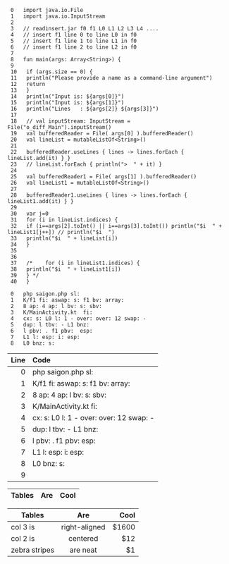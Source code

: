 ```
 0   import java.io.File 
 1   import java.io.InputStream 
 2    
 3   // readinsert.jar f0 f1 L0 L1 L2 L3 L4 .... 
 4   // insert f1 line 0 to line L0 in f0 
 5   // insert f1 line 1 to line L1 in f0 
 6   // insert f1 line 2 to line L2 in f0 
 7    
 8   fun main(args: Array<String>) { 
 9    
 10   if (args.size == 0) { 
 11   println("Please provide a name as a command-line argument") 
 12   return 
 13   } 
 14   println("Input is: ${args[0]}") 
 15   println("Input is: ${args[1]}") 
 16   println("Lines   : ${args[2]} ${args[3]}") 
 17    
 18   // val inputStream: InputStream = File("o_diff_Main").inputStream() 
 19   val bufferedReader = File( args[0] ).bufferedReader() 
 20   val lineList = mutableListOf<String>() 
 21    
 22   bufferedReader.useLines { lines -> lines.forEach { lineList.add(it) } } 
 23   // lineList.forEach { println(">  " + it) } 
 24    
 25   val bufferedReader1 = File( args[1] ).bufferedReader() 
 26   val lineList1 = mutableListOf<String>() 
 27    
 28   bufferedReader1.useLines { lines -> lines.forEach { lineList1.add(it) } } 
 29    
 30   var j=0 
 31   for (i in lineList.indices) { 
 32   if (i==args[2].toInt() || i==args[3].toInt()) println("$i  " + lineList1[j++]) // println("$i  ") 
 33   println("$i  " + lineList[i]) 
 34   } 
 35    
 36    
 37   /*	for (i in lineList1.indices) { 
 38   println("$i  " + lineList1[i]) 
 39   } */ 
 40   } 
```


```
 0   php saigon.php sl: 
 1   K/f1 fi: aswap: s: f1 bv: array: 
 2   8 ap: 4 ap: l bv: s: sbv: 
 3   K/MainActivity.kt  fi: 
 4   cx: s: L0 l: 1 - over: over: 12 swap: - 
 5   dup: l tbv: - L1 bnz: 
 6   l pbv: . f1 pbv:  esp: 
 7   L1 l: esp: i: esp: 
 8   L0 bnz: s:
```


| Line        | Code          
| -------------:|:-------------|
| 0 | php saigon.php sl: |
 | 1 | K/f1 fi: aswap: s: f1 bv: array: |
 | 2 | 8 ap: 4 ap: l bv: s: sbv: |
 | 3 | K/MainActivity.kt  fi: |
 | 4 | cx: s: L0 l: 1 - over: over: 12 swap: - |
 | 5 | dup: l tbv: - L1 bnz: |
 | 6 | l pbv: . f1 pbv:  esp: |
 | 7 | L1 l: esp: i: esp: |
 | 8 | L0 bnz: s: |
 | 9 |  |

| Tables        | Are           | Cool  |
| ------------- |:-------------:| -----:|

| Tables        | Are           | Cool  |
| ------------- |:-------------:| -----:|
| col 3 is      | right-aligned | $1600 |
| col 2 is      | centered      |   $12 |
| zebra stripes | are neat      |    $1 |
